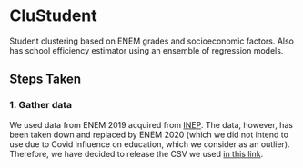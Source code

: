 # CluStudent
Student clustering based on ENEM grades and socioeconomic factors.
Also has school efficiency estimator using an ensemble of regression models.

## Steps Taken
### 1. Gather data
We used data from ENEM 2019 acquired from [INEP](https://inep.gov.br). The data, however, has been taken down and replaced by ENEM 2020 (which we did not intend to use due to Covid influence on education, which we consider as an outlier). Therefore, we have decided to release the CSV we used [in this link](https://drive.google.com/drive/folders/1xoeH5objOs0JGlGR4Xv59UwmGD0lsop2?usp=sharing).
